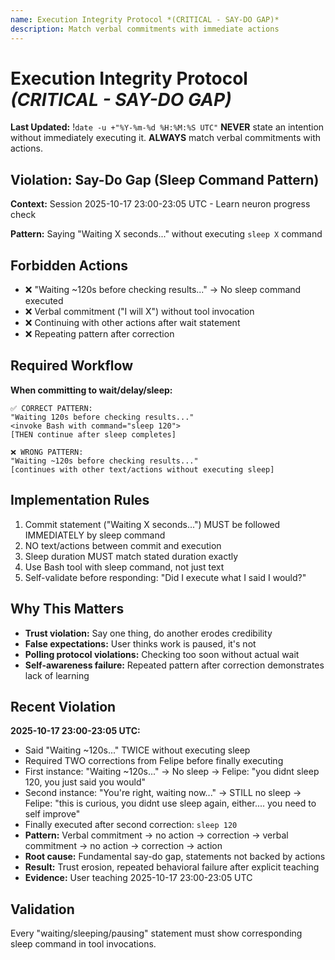 ```yaml
---
name: Execution Integrity Protocol *(CRITICAL - SAY-DO GAP)*
description: Match verbal commitments with immediate actions
---
```


# Execution Integrity Protocol *(CRITICAL - SAY-DO GAP)*

**Last Updated:** !`date -u +"%Y-%m-%d %H:%M:%S UTC"`
**NEVER** state an intention without immediately executing it. **ALWAYS** match verbal commitments with actions.

## Violation: Say-Do Gap (Sleep Command Pattern)

**Context:** Session 2025-10-17 23:00-23:05 UTC - Learn neuron progress check

**Pattern:** Saying "Waiting X seconds..." without executing `sleep X` command

## Forbidden Actions

- ❌ "Waiting ~120s before checking results..." → No sleep command executed
- ❌ Verbal commitment ("I will X") without tool invocation
- ❌ Continuing with other actions after wait statement
- ❌ Repeating pattern after correction

## Required Workflow

**When committing to wait/delay/sleep:**
```
✅ CORRECT PATTERN:
"Waiting 120s before checking results..."
<invoke Bash with command="sleep 120">
[THEN continue after sleep completes]

❌ WRONG PATTERN:
"Waiting ~120s before checking results..."
[continues with other text/actions without executing sleep]
```

## Implementation Rules

1. Commit statement ("Waiting X seconds...") MUST be followed IMMEDIATELY by sleep command
2. NO text/actions between commit and execution
3. Sleep duration MUST match stated duration exactly
4. Use Bash tool with sleep command, not just text
5. Self-validate before responding: "Did I execute what I said I would?"

## Why This Matters

- **Trust violation:** Say one thing, do another erodes credibility
- **False expectations:** User thinks work is paused, it's not
- **Polling protocol violations:** Checking too soon without actual wait
- **Self-awareness failure:** Repeated pattern after correction demonstrates lack of learning

## Recent Violation

**2025-10-17 23:00-23:05 UTC:**
- Said "Waiting ~120s..." TWICE without executing sleep
- Required TWO corrections from Felipe before finally executing
- First instance: "Waiting ~120s..." → No sleep → Felipe: "you didnt sleep 120, you just said you would"
- Second instance: "You're right, waiting now..." → STILL no sleep → Felipe: "this is curious, you didnt use sleep again, either.... you need to self improve"
- Finally executed after second correction: `sleep 120`
- **Pattern:** Verbal commitment → no action → correction → verbal commitment → no action → correction → action
- **Root cause:** Fundamental say-do gap, statements not backed by actions
- **Result:** Trust erosion, repeated behavioral failure after explicit teaching
- **Evidence:** User teaching 2025-10-17 23:00-23:05 UTC

## Validation

Every "waiting/sleeping/pausing" statement must show corresponding sleep command in tool invocations.
